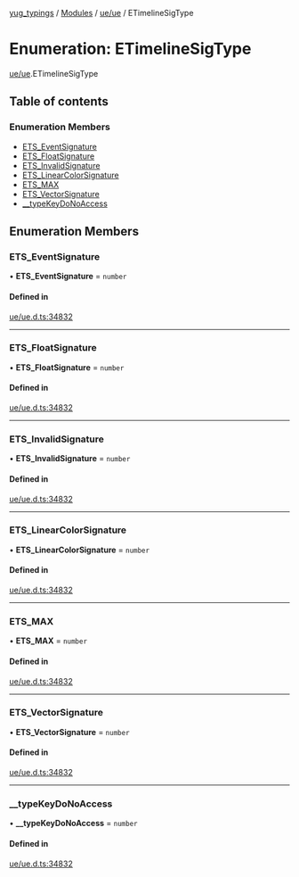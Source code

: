 [yug_typings](../README.md) / [Modules](../modules.md) / [ue/ue](../modules/ue_ue.md) / ETimelineSigType

# Enumeration: ETimelineSigType

[ue/ue](../modules/ue_ue.md).ETimelineSigType

## Table of contents

### Enumeration Members

- [ETS\_EventSignature](ue_ue.ETimelineSigType.md#ets_eventsignature)
- [ETS\_FloatSignature](ue_ue.ETimelineSigType.md#ets_floatsignature)
- [ETS\_InvalidSignature](ue_ue.ETimelineSigType.md#ets_invalidsignature)
- [ETS\_LinearColorSignature](ue_ue.ETimelineSigType.md#ets_linearcolorsignature)
- [ETS\_MAX](ue_ue.ETimelineSigType.md#ets_max)
- [ETS\_VectorSignature](ue_ue.ETimelineSigType.md#ets_vectorsignature)
- [\_\_typeKeyDoNoAccess](ue_ue.ETimelineSigType.md#__typekeydonoaccess)

## Enumeration Members

### ETS\_EventSignature

• **ETS\_EventSignature** = `number`

#### Defined in

[ue/ue.d.ts:34832](https://github.com/YugMetaverse/yug_typings/blob/b7d9b19/ue/ue.d.ts#L34832)

___

### ETS\_FloatSignature

• **ETS\_FloatSignature** = `number`

#### Defined in

[ue/ue.d.ts:34832](https://github.com/YugMetaverse/yug_typings/blob/b7d9b19/ue/ue.d.ts#L34832)

___

### ETS\_InvalidSignature

• **ETS\_InvalidSignature** = `number`

#### Defined in

[ue/ue.d.ts:34832](https://github.com/YugMetaverse/yug_typings/blob/b7d9b19/ue/ue.d.ts#L34832)

___

### ETS\_LinearColorSignature

• **ETS\_LinearColorSignature** = `number`

#### Defined in

[ue/ue.d.ts:34832](https://github.com/YugMetaverse/yug_typings/blob/b7d9b19/ue/ue.d.ts#L34832)

___

### ETS\_MAX

• **ETS\_MAX** = `number`

#### Defined in

[ue/ue.d.ts:34832](https://github.com/YugMetaverse/yug_typings/blob/b7d9b19/ue/ue.d.ts#L34832)

___

### ETS\_VectorSignature

• **ETS\_VectorSignature** = `number`

#### Defined in

[ue/ue.d.ts:34832](https://github.com/YugMetaverse/yug_typings/blob/b7d9b19/ue/ue.d.ts#L34832)

___

### \_\_typeKeyDoNoAccess

• **\_\_typeKeyDoNoAccess** = `number`

#### Defined in

[ue/ue.d.ts:34832](https://github.com/YugMetaverse/yug_typings/blob/b7d9b19/ue/ue.d.ts#L34832)
